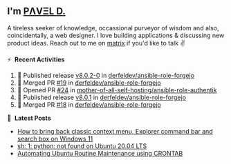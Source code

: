 ## I'm [PΛVΞL D.][homepage]

A tireless seeker of knowledge, occassional purveyor of wisdom and also, coincidentally, a web designer. I love building applications & discussing new product ideas. Reach out to me on [matrix][matrixto] if you'd like to talk ✌️


[homepage]: https://l.dimov.xyz/page?ref=github.com
[matrixto]: https://l.dimov.xyz/matrix?ref=github.com
[github]: https://l.dimov.xyz/github?ref=github.com

:zap: &nbsp;**Recent Activities**
  
<!--START_SECTION:activity-->
1. 🚀 Published release [v8.0.2-0](https://github.com/derfeldev/ansible-role-forgejo/releases/tag/v8.0.2-0) in [derfeldev/ansible-role-forgejo](https://github.com/derfeldev/ansible-role-forgejo)
2. 🎉 Merged PR [#19](https://github.com/derfeldev/ansible-role-forgejo/pull/19) in [derfeldev/ansible-role-forgejo](https://github.com/derfeldev/ansible-role-forgejo)
3. 💪 Opened PR [#24](https://github.com/mother-of-all-self-hosting/ansible-role-authentik/pull/24) in [mother-of-all-self-hosting/ansible-role-authentik](https://github.com/mother-of-all-self-hosting/ansible-role-authentik)
4. 🚀 Published release [v8.0.1](https://github.com/derfeldev/ansible-role-forgejo/releases/tag/v8.0.1-0) in [derfeldev/ansible-role-forgejo](https://github.com/derfeldev/ansible-role-forgejo)
5. 🎉 Merged PR [#18](https://github.com/derfeldev/ansible-role-forgejo/pull/18) in [derfeldev/ansible-role-forgejo](https://github.com/derfeldev/ansible-role-forgejo)
<!--END_SECTION:activity-->

📑 &nbsp;**Latest Posts**

<!-- DIMOV-POST-LIST:START -->
- [How to bring back classic context menu, Explorer command bar and search box on Windows 11](https://www.dimov.xyz/how-to-bring-back-classic-context-menu-explorer-command-bar-and-search-box-on-windows-11/)
- [sh: 1: python: not found on Ubuntu 20.04 LTS](https://www.dimov.xyz/sh-1-python-not-found/)
- [Automating Ubuntu Routine Maintenance using CRONTAB](https://www.dimov.xyz/automating-ubuntu-routine-maintenance-using-crontab/)
<!-- DIMOV-POST-LIST:END -->
